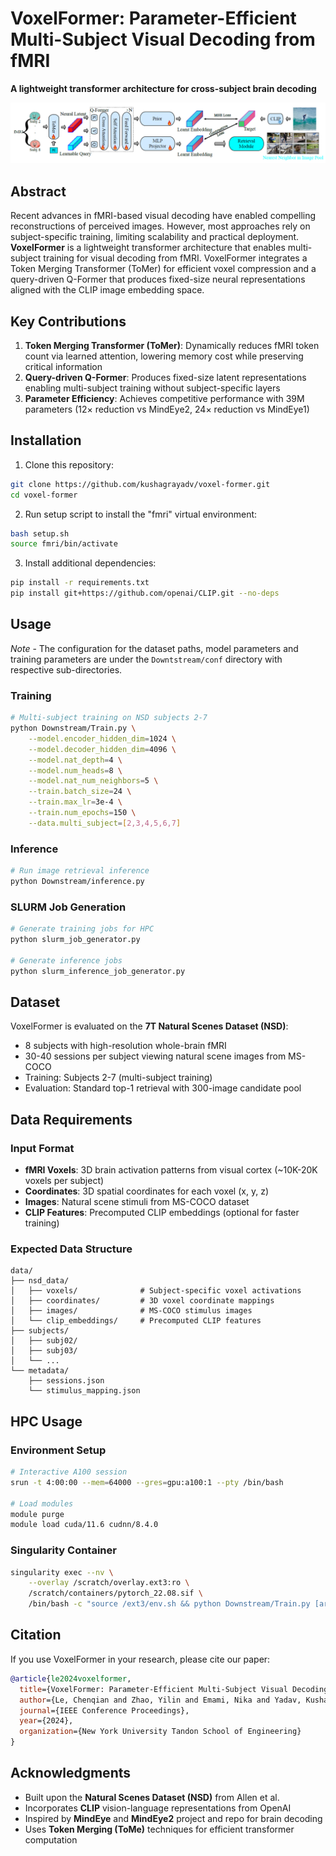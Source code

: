 # VoxelFormer: Parameter-Efficient Multi-Subject Visual Decoding from fMRI

**A lightweight transformer architecture for cross-subject brain decoding**

![](figs/voxelformer_overview.png)<br>

## Abstract

Recent advances in fMRI-based visual decoding have enabled compelling reconstructions of perceived images. However, most approaches rely on subject-specific training, limiting scalability and practical deployment. **VoxelFormer** is a lightweight transformer architecture that enables multi-subject training for visual decoding from fMRI. VoxelFormer integrates a Token Merging Transformer (ToMer) for efficient voxel compression and a query-driven Q-Former that produces fixed-size neural representations aligned with the CLIP image embedding space.

## Key Contributions

1. **Token Merging Transformer (ToMer)**: Dynamically reduces fMRI token count via learned attention, lowering memory cost while preserving critical information
2. **Query-driven Q-Former**: Produces fixed-size latent representations enabling multi-subject training without subject-specific layers
3. **Parameter Efficiency**: Achieves competitive performance with 39M parameters (12× reduction vs MindEye2, 24× reduction vs MindEye1)

## Installation

1. Clone this repository:

```bash
git clone https://github.com/kushagrayadv/voxel-former.git
cd voxel-former
```

2. Run setup script to install the "fmri" virtual environment:

```bash
bash setup.sh
source fmri/bin/activate
```

3. Install additional dependencies:

```bash
pip install -r requirements.txt
pip install git+https://github.com/openai/CLIP.git --no-deps
```

## Usage

*Note* - The configuration for the dataset paths, model parameters and training parameters are under the ``Downtstream/conf`` directory with respective sub-directories. 

### Training

```bash
# Multi-subject training on NSD subjects 2-7
python Downstream/Train.py \
    --model.encoder_hidden_dim=1024 \
    --model.decoder_hidden_dim=4096 \
    --model.nat_depth=4 \
    --model.num_heads=8 \
    --model.nat_num_neighbors=5 \
    --train.batch_size=24 \
    --train.max_lr=3e-4 \
    --train.num_epochs=150 \
    --data.multi_subject=[2,3,4,5,6,7]
```

### Inference

```bash
# Run image retrieval inference
python Downstream/inference.py
```

### SLURM Job Generation

```bash
# Generate training jobs for HPC
python slurm_job_generator.py

# Generate inference jobs
python slurm_inference_job_generator.py
```

## Dataset

VoxelFormer is evaluated on the **7T Natural Scenes Dataset (NSD)**:
- 8 subjects with high-resolution whole-brain fMRI
- 30-40 sessions per subject viewing natural scene images from MS-COCO
- Training: Subjects 2-7 (multi-subject training)
- Evaluation: Standard top-1 retrieval with 300-image candidate pool

## Data Requirements

### Input Format
- **fMRI Voxels**: 3D brain activation patterns from visual cortex (~10K-20K voxels per subject)
- **Coordinates**: 3D spatial coordinates for each voxel (x, y, z)
- **Images**: Natural scene stimuli from MS-COCO dataset
- **CLIP Features**: Precomputed CLIP embeddings (optional for faster training)

### Expected Data Structure
```
data/
├── nsd_data/
│   ├── voxels/              # Subject-specific voxel activations
│   ├── coordinates/         # 3D voxel coordinate mappings
│   ├── images/              # MS-COCO stimulus images  
│   └── clip_embeddings/     # Precomputed CLIP features
├── subjects/
│   ├── subj02/
│   ├── subj03/
│   └── ...
└── metadata/
    ├── sessions.json
    └── stimulus_mapping.json
```

## HPC Usage

### Environment Setup
```bash
# Interactive A100 session
srun -t 4:00:00 --mem=64000 --gres=gpu:a100:1 --pty /bin/bash

# Load modules
module purge
module load cuda/11.6 cudnn/8.4.0
```

### Singularity Container
```bash
singularity exec --nv \
    --overlay /scratch/overlay.ext3:ro \
    /scratch/containers/pytorch_22.08.sif \
    /bin/bash -c "source /ext3/env.sh && python Downstream/Train.py [args]"
```

## Citation

If you use VoxelFormer in your research, please cite our paper:

```bibtex
@article{le2024voxelformer,
  title={VoxelFormer: Parameter-Efficient Multi-Subject Visual Decoding from fMRI},
  author={Le, Chenqian and Zhao, Yilin and Emami, Nika and Yadav, Kushagra and Liu, Xujin Chris and Chen, Xupeng and Wang, Yao},
  journal={IEEE Conference Proceedings},
  year={2024},
  organization={New York University Tandon School of Engineering}
}
```

## Acknowledgments

- Built upon the **Natural Scenes Dataset (NSD)** from Allen et al.
- Incorporates **CLIP** vision-language representations from OpenAI
- Inspired by **MindEye** and **MindEye2** project and repo for brain decoding
- Uses **Token Merging (ToMe)** techniques for efficient transformer computation
